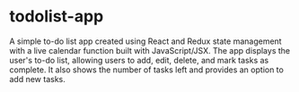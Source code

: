 # todolist-app
A simple to-do list app created using React and Redux state management with a live calendar function built with JavaScript/JSX. The app displays the user's to-do list, allowing users to add, edit, delete, and mark tasks as complete. It also shows the number of tasks left and provides an option to add new tasks.

